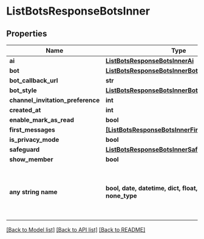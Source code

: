 # ListBotsResponseBotsInner


## Properties
Name | Type | Description | Notes
------------ | ------------- | ------------- | -------------
**ai** | [**ListBotsResponseBotsInnerAi**](ListBotsResponseBotsInnerAi.md) |  | [optional] 
**bot** | [**ListBotsResponseBotsInnerBot**](ListBotsResponseBotsInnerBot.md) |  | [optional] 
**bot_callback_url** | **str** |  | [optional] 
**bot_style** | [**ListBotsResponseBotsInnerBotStyle**](ListBotsResponseBotsInnerBotStyle.md) |  | [optional] 
**channel_invitation_preference** | **int** |  | [optional] 
**created_at** | **int** |  | [optional] 
**enable_mark_as_read** | **bool** |  | [optional] 
**first_messages** | [**[ListBotsResponseBotsInnerFirstMessagesInner]**](ListBotsResponseBotsInnerFirstMessagesInner.md) |  | [optional] 
**is_privacy_mode** | **bool** |  | [optional] 
**safeguard** | [**ListBotsResponseBotsInnerSafeguard**](ListBotsResponseBotsInnerSafeguard.md) |  | [optional] 
**show_member** | **bool** |  | [optional] 
**any string name** | **bool, date, datetime, dict, float, int, list, str, none_type** | any string name can be used but the value must be the correct type | [optional]

[[Back to Model list]](../README.md#documentation-for-models) [[Back to API list]](../README.md#documentation-for-api-endpoints) [[Back to README]](../README.md)


